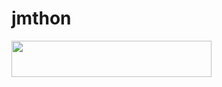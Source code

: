 # jmthon

<p align="left"><a href="https://heroku.com/deploy?template=https:/rada19/github.com/JMTHON-AR/mus"> <img src="https://img.shields.io/badge/Deploy%20To%20Heroku-purple?style=for-the-badge&logo=heroku" width="320" height="58.45"/></a></p>
